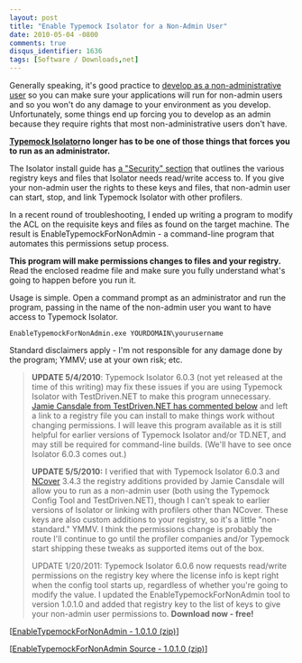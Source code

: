 ```yaml
---
layout: post
title: "Enable Typemock Isolator for a Non-Admin User"
date: 2010-05-04 -0800
comments: true
disqus_identifier: 1636
tags: [Software / Downloads,net]
---
```

Generally speaking, it's good practice to [develop as a
non-administrative
user](http://msdn.microsoft.com/en-us/library/aa289173.aspx) so you can
make sure your applications will run for non-admin users and so you
won't do any damage to your environment as you develop. Unfortunately,
some things end up forcing you to develop as an admin because they
require rights that most non-administrative users don't have.

[**Typemock Isolator**](http://www.typemock.com)**no longer has to be
one of those things that forces you to run as an administrator.**

The Isolator install guide has [a "Security"
section](http://www.typemock.com/Docs/UserGuide/?topic=Documentation/Security.html)
that outlines the various registry keys and files that Isolator needs
read/write access to. If you give your non-admin user the rights to
these keys and files, that non-admin user can start, stop, and link
Typemock Isolator with other profilers.

In a recent round of troubleshooting, I ended up writing a program to
modify the ACL on the requisite keys and files as found on the target
machine. The result is EnableTypemockForNonAdmin - a command-line
program that automates this permissions setup process.

**This program will make permissions changes to files and your
registry.** Read the enclosed readme file and make sure you fully
understand what's going to happen before you run it.

Usage is simple. Open a command prompt as an administrator and run the
program, passing in the name of the non-admin user you want to have
access to Typemock Isolator.

`EnableTypemockForNonAdmin.exe YOURDOMAIN\yourusername`

Standard disclaimers apply - I'm not responsible for any damage done by
the program; YMMV; use at your own risk; etc.

> **UPDATE 5/4/2010**: Typemock Isolator 6.0.3 (not yet released at the
> time of this writing) may fix these issues if you are using Typemock
> Isolator with TestDriven.NET to make this program unnecessary. [Jamie
> Cansdale from TestDriven.NET has commented
> below](/archive/2010/05/04/enable-typemock-isolator-for-a-non-admin-user.aspx#2171)
> and left a link to a registry file you can install to make things work
> without changing permissions. I will leave this program available as
> it is still helpful for earlier versions of Typemock Isolator and/or
> TD.NET, and may still be required for command-line builds. (We'll have
> to see once Isolator 6.0.3 comes out.)
>
> **UPDATE 5/5/2010:** I verified that with Typemock Isolator 6.0.3 and
> [NCover](http://www.ncover.com) 3.4.3 the registry additions provided
> by Jamie Cansdale will allow you to run as a non-admin user (both
> using the Typemock Config Tool and TestDriven.NET), though I can't
> speak to earlier versions of Isolator or linking with profilers other
> than NCover. These keys are also custom additions to your registry, so
> it's a little "non-standard." YMMV. I think the permissions change is
> probably the route I'll continue to go until the profiler companies
> and/or Typemock start shipping these tweaks as supported items out of
> the box.
>
> UPDATE 1/20/2011: Typemock Isolator 6.0.6 now requests read/write
> permissions on the registry key where the license info is kept right
> when the config tool starts up, regardless of whether you're going to
> modify the value. I updated the EnableTypemockForNonAdmin tool to
> version 1.0.1.0 and added that registry key to the list of keys to
> give your non-admin user permissions to.
**Download now - free!**

[[EnableTypemockForNonAdmin - 1.0.1.0
(zip)](https://github.com/tillig/EnableTypemockForNonAdmin/releases/download/v1.0.1/EnableTypemockForNonAdmin-1.0.1.0.zip)]

[[EnableTypemockForNonAdmin Source - 1.0.1.0
(zip)](https://github.com/tillig/EnableTypemockForNonAdmin/archive/v1.0.1.zip)]

